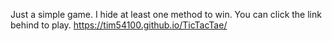 Just a simple game.
I hide at least one method to win.
You can click the link behind to play.
https://tim54100.github.io/TicTacTae/
